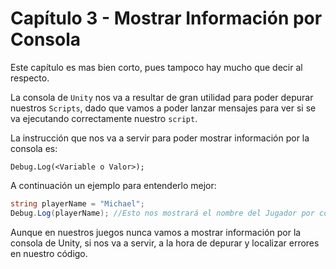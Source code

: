 # Capítulo 3 - Mostrar Información por Consola

Este capítulo es mas bien corto, pues tampoco hay mucho que decir al respecto.

La consola de `Unity` nos va a resultar de gran utilidad para poder depurar nuestros `Scripts`, dado que vamos a poder lanzar mensajes para ver si se va ejecutando correctamente nuestro `script`.

La instrucción que nos va a servir para poder mostrar información por la consola es:

```
Debug.Log(<Variable o Valor>);
```

A continuación un ejemplo para entenderlo mejor:

```c#
string playerName = "Michael";
Debug.Log(playerName); //Esto nos mostrará el nombre del Jugador por consola
```

Aunque en nuestros juegos nunca vamos a mostrar información por la consola de Unity, si nos va a servir, a la hora de depurar y localizar errores en nuestro código.
